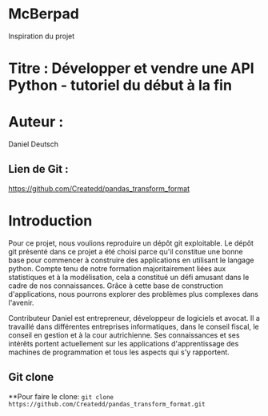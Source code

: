 # McBerpad
Inspiration du projet 

# Titre : Développer et vendre une API Python - tutoriel du début à la fin

# Auteur : 
Daniel Deutsch

## Lien de Git : 
https://github.com/Createdd/pandas_transform_format

# Introduction
Pour ce projet, nous voulions reproduire un dépôt git exploitable. Le dépôt git présenté dans ce projet a été choisi parce qu'il constitue une bonne base pour commencer à construire des applications en utilisant le langage python. Compte tenu de notre formation majoritairement liées aux statistiques et à la modélisation, cela a constitué un défi amusant dans le cadre de nos connaissances. 
Grâce à cette base de construction d'applications, nous pourrons explorer des problèmes plus complexes dans l'avenir. 

Contributeur
Daniel est entrepreneur, développeur de logiciels et avocat. Il a travaillé dans différentes entreprises informatiques, dans le conseil fiscal, le conseil en gestion et à la cour autrichienne. Ses connaissances et ses intérêts portent actuellement sur les applications d'apprentissage des machines de programmation et tous les aspects qui s'y rapportent.


## Git clone 

**Pour faire le clone: 
```git clone https://github.com/Createdd/pandas_transform_format.git``` 
